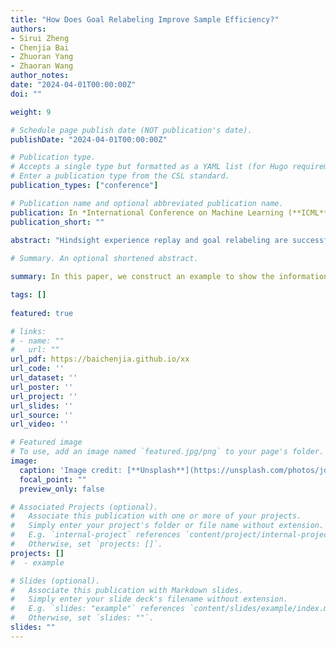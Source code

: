 ```yaml
---
title: "How Does Goal Relabeling Improve Sample Efficiency?"
authors:
- Sirui Zheng
- Chenjia Bai
- Zhuoran Yang
- Zhaoran Wang
author_notes:
date: "2024-04-01T00:00:00Z"
doi: ""

weight: 9

# Schedule page publish date (NOT publication's date).
publishDate: "2024-04-01T00:00:00Z"

# Publication type.
# Accepts a single type but formatted as a YAML list (for Hugo requirements).
# Enter a publication type from the CSL standard.
publication_types: ["conference"]

# Publication name and optional abbreviated publication name.
publication: In *International Conference on Machine Learning (**ICML**)*, 2024
publication_short: ""

abstract: "Hindsight experience replay and goal relabeling are successful in reinforcement learning (RL) since they enable agents to learn from failures. Despite their successes, we lack a theoretical understanding, such as (i) why hindsight experience replay improves sample efficiency and (ii) how to design a relabeling method that achieves sample efficiency. To this end, we construct an example to show the information-theoretical improvement in sample efficiency achieved by goal relabeling. Our example reveals that goal relabeling can enhance sample efficiency and exploit the rich information in observations through better hypothesis elimination. Based on these insights, we develop an RL algorithm called GOALIVE. To analyze the sample complexity of GOALIVE, we introduce a complexity measure, the goalconditioned Bellman-Eluder (GOAL-BE) dimension, which characterizes the sample complexity of goal-conditioned RL problems. Compared to the Bellman-Eluder dimension, the goal-conditioned version offers an exponential improvement in the best case. To the best of our knowledge, our work provides the first characterization of the theoretical improvement in sample efficiency achieved by goal relabeling."
  
# Summary. An optional shortened abstract.

summary: In this paper, we construct an example to show the information-theoretical improvement in sample efficiency achieved by goal relabeling and develop an RL algorithm called _GOALIVE_.

tags: []
  
featured: true

# links:
# - name: ""
#   url: ""
url_pdf: https://baichenjia.github.io/xx
url_code: ''
url_dataset: ''
url_poster: ''
url_project: ''
url_slides: ''
url_source: ''
url_video: ''

# Featured image
# To use, add an image named `featured.jpg/png` to your page's folder. 
image:
  caption: 'Image credit: [**Unsplash**](https://unsplash.com/photos/jdD8gXaTZsc)'
  focal_point: ""
  preview_only: false

# Associated Projects (optional).
#   Associate this publication with one or more of your projects.
#   Simply enter your project's folder or file name without extension.
#   E.g. `internal-project` references `content/project/internal-project/index.md`.
#   Otherwise, set `projects: []`.
projects: []
#  - example

# Slides (optional).
#   Associate this publication with Markdown slides.
#   Simply enter your slide deck's filename without extension.
#   E.g. `slides: "example"` references `content/slides/example/index.md`.
#   Otherwise, set `slides: ""`.
slides: ""
---
```

